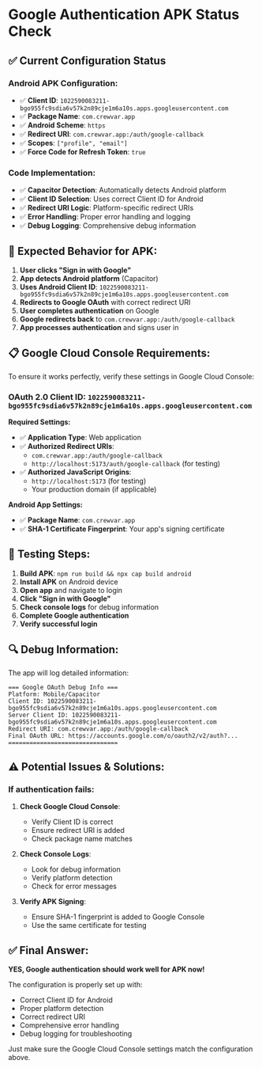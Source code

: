 # Google Authentication APK Status Check

## ✅ **Current Configuration Status**

### **Android APK Configuration:**

- ✅ **Client ID**: `1022590083211-bgo955fc9sdia6v57k2n89cje1m6a10s.apps.googleusercontent.com`
- ✅ **Package Name**: `com.crewvar.app`
- ✅ **Android Scheme**: `https`
- ✅ **Redirect URI**: `com.crewvar.app:/auth/google-callback`
- ✅ **Scopes**: `["profile", "email"]`
- ✅ **Force Code for Refresh Token**: `true`

### **Code Implementation:**

- ✅ **Capacitor Detection**: Automatically detects Android platform
- ✅ **Client ID Selection**: Uses correct Client ID for Android
- ✅ **Redirect URI Logic**: Platform-specific redirect URIs
- ✅ **Error Handling**: Proper error handling and logging
- ✅ **Debug Logging**: Comprehensive debug information

## 🚀 **Expected Behavior for APK:**

1. **User clicks "Sign in with Google"**
2. **App detects Android platform** (Capacitor)
3. **Uses Android Client ID**: `1022590083211-bgo955fc9sdia6v57k2n89cje1m6a10s.apps.googleusercontent.com`
4. **Redirects to Google OAuth** with correct redirect URI
5. **User completes authentication** on Google
6. **Google redirects back** to `com.crewvar.app:/auth/google-callback`
7. **App processes authentication** and signs user in

## 📋 **Google Cloud Console Requirements:**

To ensure it works perfectly, verify these settings in Google Cloud Console:

### **OAuth 2.0 Client ID**: `1022590083211-bgo955fc9sdia6v57k2n89cje1m6a10s.apps.googleusercontent.com`

**Required Settings:**

- ✅ **Application Type**: Web application
- ✅ **Authorized Redirect URIs**:
  - `com.crewvar.app:/auth/google-callback`
  - `http://localhost:5173/auth/google-callback` (for testing)
- ✅ **Authorized JavaScript Origins**:
  - `http://localhost:5173` (for testing)
  - Your production domain (if applicable)

**Android App Settings:**

- ✅ **Package Name**: `com.crewvar.app`
- ✅ **SHA-1 Certificate Fingerprint**: Your app's signing certificate

## 🧪 **Testing Steps:**

1. **Build APK**: `npm run build && npx cap build android`
2. **Install APK** on Android device
3. **Open app** and navigate to login
4. **Click "Sign in with Google"**
5. **Check console logs** for debug information
6. **Complete Google authentication**
7. **Verify successful login**

## 🔍 **Debug Information:**

The app will log detailed information:

```
=== Google OAuth Debug Info ===
Platform: Mobile/Capacitor
Client ID: 1022590083211-bgo955fc9sdia6v57k2n89cje1m6a10s.apps.googleusercontent.com
Server Client ID: 1022590083211-bgo955fc9sdia6v57k2n89cje1m6a10s.apps.googleusercontent.com
Redirect URI: com.crewvar.app:/auth/google-callback
Final OAuth URL: https://accounts.google.com/o/oauth2/v2/auth?...
===============================
```

## ⚠️ **Potential Issues & Solutions:**

### **If authentication fails:**

1. **Check Google Cloud Console**:

   - Verify Client ID is correct
   - Ensure redirect URI is added
   - Check package name matches

2. **Check Console Logs**:

   - Look for debug information
   - Verify platform detection
   - Check for error messages

3. **Verify APK Signing**:
   - Ensure SHA-1 fingerprint is added to Google Console
   - Use the same certificate for testing

## ✅ **Final Answer:**

**YES, Google authentication should work well for APK now!**

The configuration is properly set up with:

- Correct Client ID for Android
- Proper platform detection
- Correct redirect URI
- Comprehensive error handling
- Debug logging for troubleshooting

Just make sure the Google Cloud Console settings match the configuration above.
